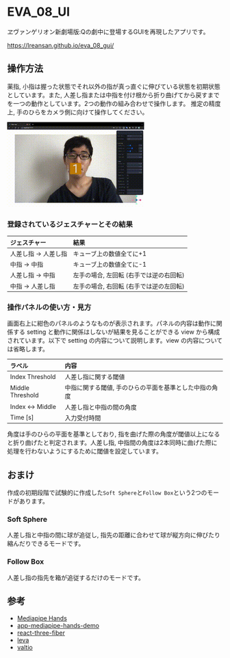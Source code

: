 # EVA_08_UI

ヱヴァンゲリオン新劇場版:Qの劇中に登場するGUIを再現したアプリです。

https://Ireansan.github.io/eva_08_gui/

## 操作方法

薬指, 小指は握った状態でそれ以外の指が真っ直ぐに伸びている状態を初期状態としています。また, 人差し指または中指を付け根から折り曲げてから戻すまでを一つの動作としています。2つの動作の組み合わせで操作します。
推定の精度上, 手のひらをカメラ側に向けて操作してください。

<img src="https://github.com/Ireansan/eva_08_gui/blob/master/docs/action_example_220617_v1.gif" alt="example">
<br />

### 登録されているジェスチャーとその結果

|ジェスチャー|結果|
|:--|:--|
|人差し指 -> 人差し指| キューブ上の数値全てに+1|
|中指 -> 中指| キューブ上の数値全てに-1|
|人差し指 -> 中指|左手の場合, 左回転 (右手では逆の右回転)|
|中指 -> 人差し指|左手の場合, 右回転 (右手では逆の左回転)|

### 操作パネルの使い方・見方

画面右上に紺色のパネルのようなものが表示されます。パネルの内容は動作に関係する setting と動作に関係はしないが結果を見ることができる view から構成されています。以下で setting の内容について説明します。view の内容については省略します。

|ラベル|内容|
|:--|:--|
|Index Threshold|人差し指に関する閾値|
|Middle Threshold|中指に関する閾値, 手のひらの平面を基準とした中指の角度|
|Index <-> Middle|人差し指と中指の間の角度|
|Time [s]|入力受付時間|

角度は手のひらの平面を基準としており, 指を曲げた際の角度が閾値以上になると折り曲げたと判定されます。人差し指, 中指間の角度は2本同時に曲げた際に処理を行わないようにするために閾値を設定しています。

## おまけ

作成の初期段階で試験的に作成した```Soft Sphere```と```Follow Box```という2つのモードがあります。

### Soft Sphere

人差し指と中指の間に球が追従し, 指先の距離に合わせて球が縦方向に伸びたり縮んだりできるモードです。

### Follow Box

人差し指の指先を箱が追従するだけのモードです。

## 参考

- [Mediapipe Hands](https://google.github.io/mediapipe/solutions/hands.html)
- [app-mediapipe-hands-demo](https://github.com/nemutas/app-mediapipe-hands-demo)
- [react-three-fiber](https://github.com/pmndrs/react-three-fiber)
- [leva](https://github.com/pmndrs/leva)
- [valtio](https://github.com/pmndrs/valtio)
